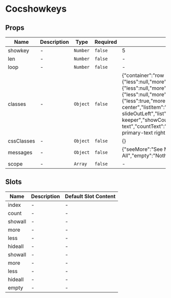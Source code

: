# Cocshowkeys

## Props

<!-- @vuese:Cocshowkeys:props:start -->
|Name|Description|Type|Required|Default|
|---|---|---|---|---|
|showkey|-|`Number`|`false`|5|
|len|-|`Number`|`false`|-|
|loop|-|`Number`|`false`|-|
|classes|-|`Object`|`false`|{"container":"row house-keeper","buttons":"","buttonTypes":{"less":null,"more":null,"showAll":null,"hideAll":null},"icons":{"less":null,"more":null,"showAll":null,"hideAll":null},"buttonsSize":{"less":null,"more":null,"showAll":null,"hideAll":null,"group":null},"viewing":{"less":true,"more":true,"showAll":true,"hideAll":true},"groupped":true,"buttonsDiv":"row center","listItem":"col s12","liEnter":"animated slideInDown","liLeave":"animated slideOutLeft","list":"row","listContainer":"row house-keeper","showCount":true,"count":"right coc-primary-text","countText":"/","countIcon":null,"countContainer":"row house-keeper coc-primary-text right"}|
|cssClasses|-|`Object`|`false`|{}|
|messages|-|`Object`|`false`|{"seeMore":"See More","seeLess":"See Less","showAll":"Show All","hideAll":"Hide All","empty":"Nothing to show here.","emptyIcon":""}|
|scope|-|`Array`|`false`|-|

<!-- @vuese:Cocshowkeys:props:end -->


## Slots

<!-- @vuese:Cocshowkeys:slots:start -->
|Name|Description|Default Slot Content|
|---|---|---|
|index|-|-|
|count|-|-|
|showall|-|-|
|more|-|-|
|less|-|-|
|hideall|-|-|
|showall|-|-|
|more|-|-|
|less|-|-|
|hideall|-|-|
|empty|-|-|

<!-- @vuese:Cocshowkeys:slots:end -->


